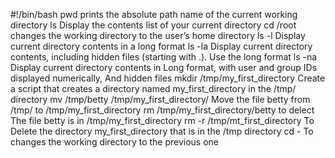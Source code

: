 #!/bin/bash
pwd prints the absolute path name of the current working directory
ls Display the contents list of your current directory
cd /root  changes the working directory to the user’s home directory
ls -l Display current directory contents in a long format
ls -la Display current directory contents, including hidden files (starting with .). Use the long format
ls -na Display current directory contents in Long format, with user and group IDs displayed numerically, And hidden files
mkdir /tmp/my_first_directory Create a script that creates a directory named my_first_directory in the /tmp/ directory
mv /tmp/betty /tmp/my_first_directory/ Move the file betty from /tmp/ to /tmp/my_first_directory
rm /tmp/my_first_directory/betty to delect The file betty is in /tmp/my_first_directory
rm -r /tmp/mt_first_directory To Delete the directory my_first_directory that is in the /tmp directory
cd - To changes the working directory to the previous one   
